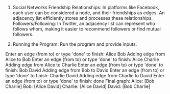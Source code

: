 1. Social Networks
Friendship Relationships: In platforms like Facebook, each user can be considered a node, and their friendships as edges. An adjacency list efficiently stores and processes these relationships.
Followers/Following: In Twitter, an adjacency list can represent who follows whom, making it easier to recommend followers or find mutual followers.


2. Running the Program:
Run the program and provide inputs.

Enter an edge (from to) or type 'done' to finish: Alice Bob
Adding edge from Alice to Bob
Enter an edge (from to) or type 'done' to finish: Alice Charlie
Adding edge from Alice to Charlie
Enter an edge (from to) or type 'done' to finish: Bob David
Adding edge from Bob to David
Enter an edge (from to) or type 'done' to finish: Charlie David
Adding edge from Charlie to David
Enter an edge (from to) or type 'done' to finish: done
Final graph:
Alice: [Bob Charlie]
Bob: [Alice David]
Charlie: [Alice David]
David: [Bob Charlie]
